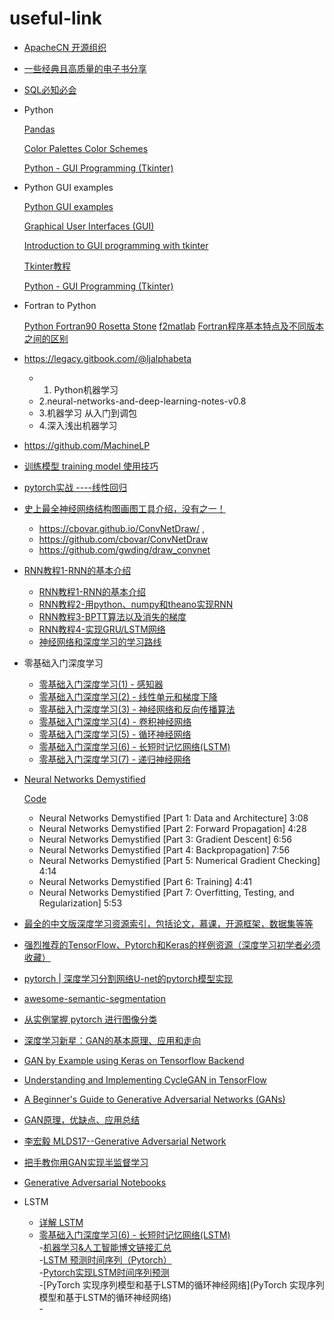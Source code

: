 # useful-link

- [ApacheCN 开源组织](https://github.com/apachecn/home)

- [一些经典且高质量的电子书分享](https://github.com/threerocks/studyFiles) 

- [SQL必知必会](https://ljalphabeta.gitbooks.io/sql-must-know/content/ )

- Python

   [Pandas](https://tpleina.com/categories/数据分析/Pandas/)
   
   [Color Palettes Color Schemes](https://www.color-hex.com/color-palettes/)
   
   []()
   
   []()
   []()
   []()
   [Python - GUI Programming (Tkinter)](https://www.tutorialspoint.com/python/python_gui_programming.htm)
- Python GUI examples 

   [Python GUI examples](https://likegeeks.com/python-gui-examples-tkinter-tutorial/)
   
   [Graphical User Interfaces (GUI)](https://pythonspot.com/gui/)
   
   [Introduction to GUI programming with tkinter](https://python-textbok.readthedocs.io/en/1.0/Introduction_to_GUI_Programming.html)
   
   [Tkinter教程](https://tpleina.com/categories/Python/Tkinter教程/)

   [Python - GUI Programming (Tkinter)](https://www.tutorialspoint.com/python/python_gui_programming.htm)
   []()
   []()
   []()   

- Fortran to Python 

  [Python Fortran90 Rosetta Stone](https://www.fortran90.org/src/rosetta.html)
  [f2matlab](http://www.dartmouth.edu/~barrowes/consulting/consultingIndex.html)
  [Fortran程序基本特点及不同版本之间的区别](http://blog.sina.com.cn/s/blog_4d0723b301017spa.html)
  
  

- https://legacy.gitbook.com/@ljalphabeta  
    - 1. Python机器学习 
    - 2.neural-networks-and-deep-learning-notes-v0.8 
    - 3.机器学习 从入门到调包 
    - 4.深入浅出机器学习

- https://github.com/MachineLP 
- [训练模型 training model 使用技巧](https://jiaxiangli.netlify.com/2018/04/21/training-model/)
- [pytorch实战 ----线性回归](https://blog.csdn.net/l_zqxs_/article/details/81205561) 
- [史上最全神经网络结构图画图工具介绍，没有之一！](http://www.10tiao.com/html/502/201703/2653284913/1.html)
     
     - https://cbovar.github.io/ConvNetDraw/ , 
     - https://github.com/cbovar/ConvNetDraw
     - https://github.com/gwding/draw_convnet

- [RNN教程1-RNN的基本介绍](https://www.lookfor404.com/rnn%e6%95%99%e7%a8%8b1-rnn%e7%9a%84%e5%9f%ba%e6%9c%ac%e4%bb%8b%e7%bb%8d/)
    - [RNN教程1-RNN的基本介绍](https://www.lookfor404.com/rnn%e6%95%99%e7%a8%8b1-rnn%e7%9a%84%e5%9f%ba%e6%9c%ac%e4%bb%8b%e7%bb%8d/)
    - [RNN教程2-用python、numpy和theano实现RNN](https://www.lookfor404.com/rnn%e6%95%99%e7%a8%8b2-%e7%94%a8python-numpy-theano%e5%ae%9e%e7%8e%b0rnn/)
    - [RNN教程3-BPTT算法以及消失的梯度](https://www.lookfor404.com/rnn%e6%95%99%e7%a8%8b3-bptt%e7%ae%97%e6%b3%95%e4%bb%a5%e5%8f%8a%e6%b6%88%e5%a4%b1%e7%9a%84%e6%a2%af%e5%ba%a6/)
    - [RNN教程4-实现GRU/LSTM网络](https://www.lookfor404.com/rnn%e6%95%99%e7%a8%8b4-%e5%ae%9e%e7%8e%b0grulstm%e7%bd%91%e7%bb%9c/)
    - [神经网络和深度学习的学习路线](https://www.lookfor404.com/rnn%e6%95%99%e7%a8%8b4-%e5%ae%9e%e7%8e%b0grulstm%e7%bd%91%e7%bb%9c/)

- 零基础入门深度学习
    - [零基础入门深度学习(1) - 感知器](https://www.zybuluo.com/hanbingtao/note/433855) 
    - [零基础入门深度学习(2) - 线性单元和梯度下降 ](https://www.zybuluo.com/hanbingtao/note/448086)
    - [零基础入门深度学习(3) - 神经网络和反向传播算法 ](https://www.zybuluo.com/hanbingtao/note/476663)
    - [零基础入门深度学习(4) - 卷积神经网络 ](https://www.zybuluo.com/hanbingtao/note/485480)
    - [零基础入门深度学习(5) - 循环神经网络 ](https://zybuluo.com/hanbingtao/note/541458)
    - [零基础入门深度学习(6) - 长短时记忆网络(LSTM) ](https://zybuluo.com/hanbingtao/note/581764)
    - [零基础入门深度学习(7) - 递归神经网络](https://zybuluo.com/hanbingtao/note/626300)
    
- [Neural Networks Demystified](https://www.youtube.com/playlist?list=PLiaHhY2iBX9hdHaRr6b7XevZtgZRa1PoU)

    [Code](https://github.com/stephencwelch/Neural-Networks-Demystified)
   - Neural Networks Demystified [Part 1: Data and Architecture]                     3:08
   - Neural Networks Demystified [Part 2: Forward Propagation]                       4:28
   - Neural Networks Demystified [Part 3: Gradient Descent]                          6:56
   - Neural Networks Demystified [Part 4: Backpropagation]                           7:56
   - Neural Networks Demystified [Part 5: Numerical Gradient Checking]               4:14
   - Neural Networks Demystified [Part 6: Training]                                  4:41
   - Neural Networks Demystified [Part 7: Overfitting, Testing, and Regularization]  5:53
   
 - [最全的中文版深度学习资源索引，包括论文，慕课，开源框架，数据集等等 ](https://github.com/bo-xiong/Awesome-Deep-Learning-for-Chinese)
 
 - [强烈推荐的TensorFlow、Pytorch和Keras的样例资源（深度学习初学者必须收藏）](https://zhuanlan.zhihu.com/p/51866340)
 - [pytorch | 深度学习分割网络U-net的pytorch模型实现](https://blog.csdn.net/u014722627/article/details/60883185)
 - [awesome-semantic-segmentation](https://github.com/mrgloom/awesome-semantic-segmentation)
 - [从实例掌握 pytorch 进行图像分类 ](http://spytensor.com/index.php/archives/21/?ecxwjy=o1ftm3) 
 
 - [深度学习新星：GAN的基本原理、应用和走向](https://www.jianshu.com/p/80bd4d4c2992)
 - [GAN by Example using Keras on Tensorflow Backend](https://towardsdatascience.com/gan-by-example-using-keras-on-tensorflow-backend-1a6d515a60d0)
 - [Understanding and Implementing CycleGAN in TensorFlow](https://hardikbansal.github.io/CycleGANBlog/)
 - [A Beginner's Guide to Generative Adversarial Networks (GANs)](https://skymind.ai/wiki/generative-adversarial-network-gan)
 - [GAN原理，优缺点、应用总结](https://blog.csdn.net/binbigdata/article/details/80650746)
 - [李宏毅 MLDS17--Generative Adversarial Network](https://www.jiqizhixin.com/articles/2017-10-1-1)
 - [把手教你用GAN实现半监督学习](https://blog.csdn.net/qq_25737169/article/details/78532719)
 - [Generative Adversarial Notebooks](https://github.com/tjwei/GANotebooks)
- LSTM
   - [详解 LSTM](https://www.jianshu.com/p/dcec3f07d3b5)    
   - [零基础入门深度学习(6) - 长短时记忆网络(LSTM)](https://zybuluo.com/hanbingtao/note/581764)    
   -[机器学习&人工智能博文链接汇总](https://www.jianshu.com/p/28f02bb59fe5)    
   -[LSTM 预测时间序列（Pytorch）](https://blog.csdn.net/baidu_36669549/article/details/85595807)    
   -[Pytorch实现LSTM时间序列预测](https://cloud.tencent.com/developer/article/1072464)    
   -[PyTorch 实现序列模型和基于LSTM的循环神经网络](PyTorch 实现序列模型和基于LSTM的循环神经网络)    
   -[]()
 
 
